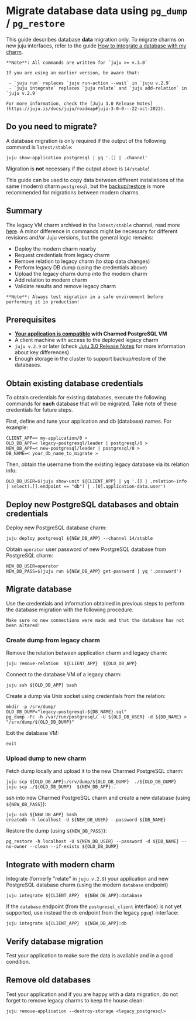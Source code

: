 # Migrate database data using `pg_dump` / `pg_restore`

This guide describes database **data** migration only. To migrate charms on new juju interfaces, refer to the guide [How to integrate a database with my charm](/how-to-guides/development/integrate-with-your-charm). 

```{note}
**Note**: All commands are written for `juju >= v.3.0`

If you are using an earlier version, be aware that:

 - `juju run` replaces `juju run-action --wait` in `juju v.2.9` 
 - `juju integrate` replaces `juju relate` and `juju add-relation` in `juju v.2.9`

For more information, check the [Juju 3.0 Release Notes](https://juju.is/docs/juju/roadmap#juju-3-0-0---22-oct-2022).
```

## Do you need to migrate?
A database migration is only required if the output of the following command is `latest/stable`:

```text
juju show-application postgresql | yq '.[] | .channel'
```
Migration is **not** necessary if the output above is `14/stable`! 

This guide can be used to copy data between different installations of the same (modern) charm `postgresql`, but the [backup/restore](/how-to-guides/development/migrate-data-via-backup-restore) is more recommended for migrations between modern charms.

## Summary
The legacy VM charm archived in the `latest/stable` channel, read more [here](/explanation/legacy-charm).
A minor difference in commands might be necessary for different revisions and/or Juju versions, but the general logic remains:

* Deploy the modern charm nearby
* Request credentials from legacy charm
* Remove relation to legacy charm (to stop data changes)
* Perform legacy DB dump (using the credentials above)
* Upload the legacy charm dump into the modern charm
* Add relation to modern charm
* Validate results and remove legacy charm

```{note}
**Note**: Always test migration in a safe environment before performing it in production!
```

## Prerequisites
- **[Your application is compatible](/explanation/legacy-charm) with Charmed PostgreSQL VM**
- A client machine with access to the deployed legacy charm
- `juju v.2.9` or later  (check [Juju 3.0 Release Notes](https://juju.is/docs/juju/roadmap#juju-3-0-0---22-oct-2022) for more information about key differences)
- Enough storage in the cluster to support backup/restore of the databases.

## Obtain existing database credentials

To obtain credentials for existing databases, execute the following commands for **each** database that will be migrated. Take note of these credentials for future steps.

First, define and tune your application and db (database) names. For example:
```text
CLIENT_APP=< my-application/0 >
OLD_DB_APP=< legacy-postgresql/leader | postgresql/0 >
NEW_DB_APP=< new-postgresql/leader | postgresql/0 >
DB_NAME=< your_db_name_to_migrate >
```
Then, obtain the username from the existing legacy database via its relation info:
```text
OLD_DB_USER=$(juju show-unit ${CLIENT_APP} | yq '.[] | .relation-info | select(.[].endpoint == "db") | .[0].application-data.user')
```

## Deploy new PostgreSQL databases and obtain credentials

Deploy new PostgreSQL database charm:

```text
juju deploy postgresql ${NEW_DB_APP} --channel 14/stable
```
Obtain `operator` user password of new PostgreSQL database from PostgreSQL charm:
```text
NEW_DB_USER=operator
NEW_DB_PASS=$(juju run ${NEW_DB_APP} get-password | yq '.password')
```

## Migrate database
Use the credentials and information obtained in previous steps to perform the database migration with the following procedure.

```{note}
Make sure no new connections were made and that the database has not been altered!
```

### Create dump from legacy charm
Remove the relation between application charm and legacy charm:
```text
juju remove-relation  ${CLIENT_APP}  ${OLD_DB_APP}
```
Connect to the database VM of a legacy charm:
```text
juju ssh ${OLD_DB_APP} bash
```
Create a dump via Unix socket using credentials from the relation:
```text
mkdir -p /srv/dump/
OLD_DB_DUMP="legacy-postgresql-${DB_NAME}.sql"
pg_dump -Fc -h /var/run/postgresql/ -U ${OLD_DB_USER} -d ${DB_NAME} > "/srv/dump/${OLD_DB_DUMP}"
```
Exit the database VM:
```text
exit
```
### Upload dump to new charm
Fetch dump locally and upload it to the new Charmed PostgreSQL charm:
```text
juju scp ${OLD_DB_APP}:/srv/dump/${OLD_DB_DUMP}  ./${OLD_DB_DUMP}
juju scp ./${OLD_DB_DUMP}  ${NEW_DB_APP}:.
```
ssh into new Charmed PostgreSQL charm and create a new database (using `${NEW_DB_PASS}`):
```text
juju ssh ${NEW_DB_APP} bash
createdb -h localhost -U ${NEW_DB_USER} --password ${DB_NAME}
```
Restore the dump (using `${NEW_DB_PASS}`):
```text
pg_restore -h localhost -U ${NEW_DB_USER} --password -d ${DB_NAME} --no-owner --clean --if-exists ${OLD_DB_DUMP}
```

## Integrate with modern charm
Integrate (formerly "relate" in `juju v.2.9`) your application and new PostgreSQL database charm (using the modern `database` endpoint)
```text
juju integrate ${CLIENT_APP}  ${NEW_DB_APP}:database
```

If the `database` endpoint (from the `postgresql_client` interface) is not yet supported, use instead the `db` endpoint from the legacy `pgsql` interface:
```text
juju integrate ${CLIENT_APP}  ${NEW_DB_APP}:db
```

## Verify database migration

Test your application to make sure the data is available and in a good condition.

## Remove old databases

Test your application and if you are happy with a data migration, do not forget to remove legacy charms to keep the house clean:

```text
juju remove-application --destroy-storage <legacy_postgresql>
```

